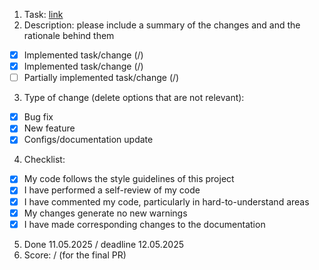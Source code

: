 1. Task: [link](https://github.com/)
2. Description: please include a summary of the changes and and the rationale behind them
  - [x] Implemented task/change (/)
  - [x] Implemented task/change (/)
  - [ ] Partially implemented task/change (/)
3. Type of change (delete options that are not relevant):
  - [x] Bug fix
  - [x] New feature
  - [x] Configs/documentation update
4. Checklist:
  - [x] My code follows the style guidelines of this project
  - [x] I have performed a self-review of my code
  - [x] I have commented my code, particularly in hard-to-understand areas
  - [x] My changes generate no new warnings
  - [x] I have made corresponding changes to the documentation
5. Done 11.05.2025 / deadline 12.05.2025
6. Score: / (for the final PR)


